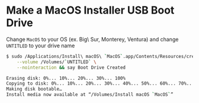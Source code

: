 # Make a MacOS Installer USB Boot Drive

Change `MacOS` to your OS (ex. Big\ Sur, Monterey, Ventura) and change `UNTITLED` to your drive name

```bash
$ sudo /Applications/Install\ macOS\ `MacOS`.app/Contents/Resources/createinstallmedia \
    --volume /Volumes/`UNTITLED` \
    --nointeraction && say Boot Drive Created

Erasing disk: 0%... 10%... 20%... 30%... 100%
Copying to disk: 0%... 10%... 20%... 30%... 40%... 50%... 60%... 70%... 80%... 90%... 100%
Making disk bootable…
Install media now available at “/Volumes/Install macOS `MacOS`”
```
